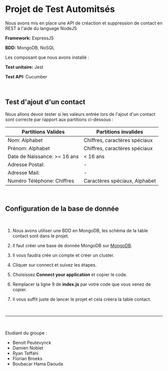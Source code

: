 # Projet de Test Automitsés 

Nous avons mis en place une API de créaction et suppression de contact en REST à l'aide du language NodeJS

**Framework:** ExpressJS

**BDD:** MongoDB, NoSQL

Les composant que nous avons installé :

**Test unitaire:** Jest

**Test API:** Cucumber

&nbsp;

## Test d'ajout d'un contact

Nous allons devoir tester si les valeurs entrée lors de l'ajout d'un contact sont correcte par rapport aux partitions ci-dessous :

| Partitions Valides | Partitions invalides |
| - | - |
| Nom: Alphabet | Chiffres, caractères spéciaux |
| Prénom: Alphabet | Chiffres, caractères spéciaux |
| Date de Naissance: >= 16 ans | < 16 ans |
| Adresse Postal:  | - |
| Adresse Mail:  | - |
| Numéro Téléphone: Chiffres | Caractères spéciaux, Alphabet |

&nbsp;

## Configuration de la base de donnée

&nbsp;

1. Nous avons utiliser une BDD en MongoDB, les schéma de la table contact sont dans le projet.

2. Il faut créer une base de donnée MongoDB sur [MongoDB](https://www.mongodb.com/cloud/atlas).

3. Il vous faudra crée un compte et créer un cluster.

4. Cliquer sur connect et suivez les étapes.

5. Choisissez **Connect your application** et copier le code.

6. Remplacer la ligne 9 de **index.js** par votre code que vous venez de copier.

7. Il vous suffit juste de lancer le projet et cela créera la table contact.
 
&nbsp;

******************

&nbsp;

Etudiant du groupe : 

- Benoit Peutevynck
- Damien Noblet
- Ryan Teffahi
- Florian Broeks
- Boubacar Hama Daouda